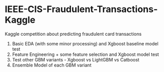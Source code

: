 # IEEE-CIS-Fraudulent-Transactions-Kaggle
Kaggle competition about predicting fraudulent card transactions

1. Basic EDA (with some minor processing) and Xgboost baseline model test
2. Feature Engineering + some feature selection and Xgboost model test
3. Test other GBM variants - Xgboost vs LightGBM vs Catboost
4. Ensemble Model of each GBM variant
